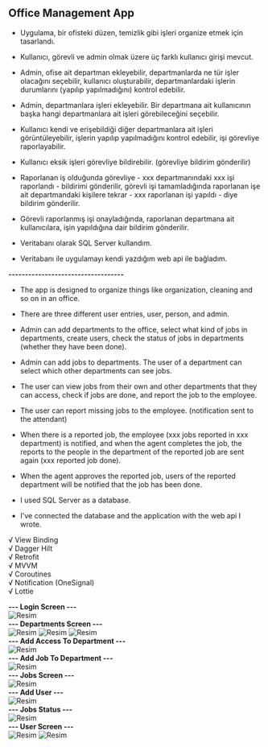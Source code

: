 ## Office Management App

- Uygulama, bir ofisteki düzen, temizlik gibi işleri organize etmek için tasarlandı. <br/>
- Kullanıcı, görevli ve admin olmak üzere üç farklı kullanıcı girişi mevcut.<br/>
- Admin, ofise ait departman ekleyebilir, departmanlarda ne tür işler olacağını seçebilir, kullanıcı oluşturabilir, departmanlardaki işlerin durumlarını (yapılıp yapılmadığını) kontrol edebilir. <br/>
- Admin, departmanlara işleri ekleyebilir. Bir departmana ait kullanıcının başka hangi departmanlara ait işleri görebileceğini seçebilir. <br/>
- Kullanıcı kendi ve erişebildiği diğer departmanlara ait işleri görüntüleyebilir, işlerin yapılıp yapılmadığını kontrol edebilir, işi görevliye raporlayabilir. <br/>
- Kullanıcı eksik işleri görevliye bildirebilir. (görevliye bildirim gönderilir) <br/>
- Raporlanan iş olduğunda görevliye - xxx departmanındaki xxx işi raporlandı - bildirimi gönderilir, görevli işi tamamladığında raporlanan işe ait departmandaki kişilere tekrar -
xxx raporlanan işi yapıldı - diye bildirim gönderilir. <br/>
- Görevli raporlanmış işi onayladığında, raporlanan departmana ait kullanıcılara, işin yapıldığına dair bildirim gönderilir. <br/>

- Veritabanı olarak SQL Server kullandım. <br/>
- Veritabanı ile uygulamayı kendi yazdığım web api ile bağladım. 

**-----------------------------------**

- The app is designed to organize things like organization, cleaning and so on in an office.
- There are three different user entries, user, person, and admin.
- Admin can add departments to the office, select what kind of jobs in departments, create users, check the status of jobs in departments (whether they have been done).
- Admin can add jobs to departments. The user of a department can select which other departments can see jobs.
- The user can view jobs from their own and other departments that they can access, check if jobs are done, and report the job to the employee.
- The user can report missing jobs to the employee. (notification sent to the attendant)
- When there is a reported job, the employee (xxx jobs reported in xxx department) is notified, and when the agent completes the job, the reports to the people in the department of the reported job are sent again (xxx reported job done).
- When the agent approves the reported job, users of the reported department will be notified that the job has been done.

- I used SQL Server as a database.
- I've connected the database and the application with the web api I wrote.


√ View Binding <br/>
√ Dagger Hilt <br/>
√ Retrofit <br/>
√ MVVM <br/>
√ Coroutines <br/>
√ Notification (OneSignal) <br/>
√ Lottie <br/>

**--- Login Screen ---** <br/>
![Resim](https://github.com/Sedat-Uluisik/OfficeManagementApp/blob/main/art/login%20screen.JPG) <br/>
**--- Departments Screen ---** <br/>
![Resim](https://github.com/Sedat-Uluisik/OfficeManagementApp/blob/main/art/departments%20screen.JPG)
![Resim](https://github.com/Sedat-Uluisik/OfficeManagementApp/blob/main/art/departments%20screen%202.JPG)
![Resim](https://github.com/Sedat-Uluisik/OfficeManagementApp/blob/main/art/insert%20department.JPG) <br/>
**--- Add Access To Department ---** <br/>
![Resim](https://github.com/Sedat-Uluisik/OfficeManagementApp/blob/main/art/insert%20access.JPG) <br/>
**--- Add Job To Department ---** <br/>
![Resim](https://github.com/Sedat-Uluisik/OfficeManagementApp/blob/main/art/insert%20work.JPG) <br/>
**--- Jobs Screen ---** <br/>
![Resim](https://github.com/Sedat-Uluisik/OfficeManagementApp/blob/main/art/work%20screen.JPG) <br/>
**--- Add User ---** <br/>
![Resim](https://github.com/Sedat-Uluisik/OfficeManagementApp/blob/main/art/insert%20user.JPG) <br/>
**--- Jobs Status ---** <br/>
![Resim](https://github.com/Sedat-Uluisik/OfficeManagementApp/blob/main/art/admin%20work%20status.JPG) <br/>
**--- User Screen ---** <br/>
![Resim](https://github.com/Sedat-Uluisik/OfficeManagementApp/blob/main/art/user%20screen.JPG)
![Resim](https://github.com/Sedat-Uluisik/OfficeManagementApp/blob/main/art/user%20report%20screen.JPG)
